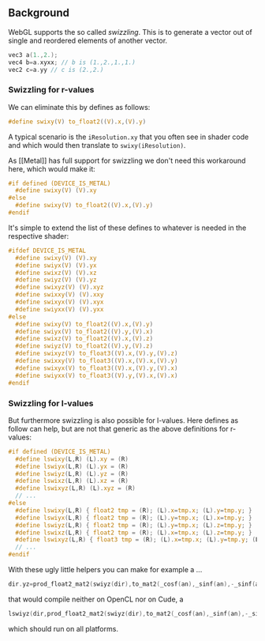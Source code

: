 ## Background

WebGL supports the so called *swizzling*. This is to generate a vector out of single and reordered elements of another vector.

```C
vec3 a(1.,2.);
vec4 b=a.xyxx; // b is (1.,2.,1.,1.)
vec2 c=a.yy // c is (2.,2.)
```

### Swizzling for r-values

We can eliminate this by defines as follows:
```C
#define swixy(V) to_float2((V).x,(V).y)
```

A typical scenario is the `iResolution.xy` that you often see in shader code and which would then translate to `swixy(iResolution)`.

As [[Metal]] has full support for swizzling we don't need this workaround here, which would make it:
```C
#if defined (DEVICE_IS_METAL)
  #define swixy(V) (V).xy
#else
  #define swixy(V) to_float2((V).x,(V).y)
#endif
```

It's simple to extend the list of these defines to whatever is needed in the respective shader:
```C
#ifdef DEVICE_IS_METAL
  #define swixy(V) (V).xy
  #define swiyx(V) (V).yx
  #define swixz(V) (V).xz
  #define swiyz(V) (V).yz
  #define swixyz(V) (V).xyz
  #define swixxy(V) (V).xxy
  #define swixyx(V) (V).xyx
  #define swiyxx(V) (V).yxx
#else
  #define swixy(V) to_float2((V).x,(V).y)
  #define swiyx(V) to_float2((V).y,(V).x)
  #define swixz(V) to_float2((V).x,(V).z)
  #define swiyz(V) to_float2((V).y,(V).z)
  #define swixyz(V) to_float3((V).x,(V).y,(V).z)
  #define swixxy(V) to_float3((V).x,(V).x,(V).y)
  #define swixyx(V) to_float3((V).x,(V).y,(V).x)
  #define swiyxx(V) to_float3((V).y,(V).x,(V).x)
#endif
```

### Swizzling for l-values

But furthermore swizzling is also possible for l-values. Here defines as follow can help, but are not that generic as the above definitions for r-values:
```C
#if defined (DEVICE_IS_METAL)
  #define lswixy(L,R) (L).xy = (R)
  #define lswiyx(L,R) (L).yx = (R)
  #define lswiyz(L,R) (L).yz = (R)
  #define lswixz(L,R) (L).xz = (R)
  #define lswixyz(L,R) (L).xyz = (R)
  // ...
#else
  #define lswixy(L,R) { float2 tmp = (R); (L).x=tmp.x; (L).y=tmp.y; }
  #define lswiyx(L,R) { float2 tmp = (R); (L).y=tmp.x; (L).x=tmp.y; }
  #define lswiyz(L,R) { float2 tmp = (R); (L).y=tmp.x; (L).z=tmp.y; }
  #define lswixz(L,R) { float2 tmp = (R); (L).x=tmp.x; (L).z=tmp.y; }
  #define lswixyz(L,R) { float3 tmp = (R); (L).x=tmp.x; (L).y=tmp.y; (L).z=tmp.z; }
  // ...
#endif
```
With these ugly little helpers you can make for example a ...
```C
dir.yz=prod_float2_mat2(swiyz(dir),to_mat2(_cosf(an),_sinf(an),-_sinf(an),_cosf(an)));
```
that would compile neither on OpenCL nor on Cude, a
```C
lswiyz(dir,prod_float2_mat2(swiyz(dir),to_mat2(_cosf(an),_sinf(an),-_sinf(an),_cosf(an))));
```
which should run on all platforms.

